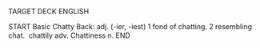 TARGET DECK
ENGLISH

START
Basic
Chatty
Back: adj. (-ier, -iest) 1 fond of chatting. 2 resembling chat.  chattily adv. Chattiness n.
END

